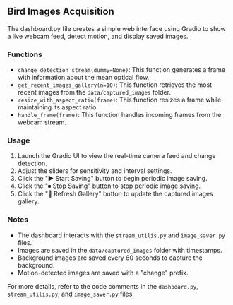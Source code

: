 ## Bird Images Acquisition

The dashboard.py file creates a simple web interface using Gradio to show a live webcam feed, detect motion, and display saved images.

### Functions
- `change_detection_stream(dummy=None)`: This function generates a frame with information about the mean optical flow.
- `get_recent_images_gallery(n=10)`: This function retrieves the most recent images from the `data/captured_images` folder.
- `resize_with_aspect_ratio(frame)`: This function resizes a frame while maintaining its aspect ratio.
- `handle_frame(frame)`: This function handles incoming frames from the webcam stream.

### Usage
1. Launch the Gradio UI to view the real-time camera feed and change detection.
2. Adjust the sliders for sensitivity and interval settings.
3. Click the "▶ Start Saving" button to begin periodic image saving.
4. Click the "⏹ Stop Saving" button to stop periodic image saving.
5. Click the "🔄 Refresh Gallery" button to update the captured images gallery.

### Notes
- The dashboard interacts with the `stream_utilis.py` and `image_saver.py` files.
- Images are saved in the `data/captured_images` folder with timestamps.
- Background images are saved every 60 seconds to capture the background.
- Motion-detected images are saved with a "change" prefix.

For more details, refer to the code comments in the `dashboard.py`, `stream_utilis.py`, and `image_saver.py` files.
